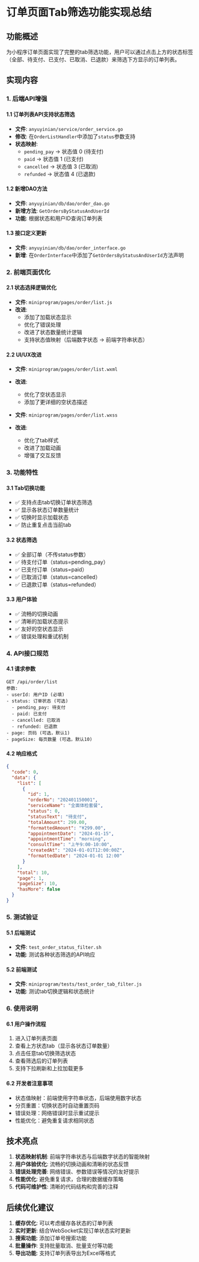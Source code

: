 # 订单页面Tab筛选功能实现总结

## 功能概述

为小程序订单页面实现了完整的tab筛选功能，用户可以通过点击上方的状态标签（全部、待支付、已支付、已取消、已退款）来筛选下方显示的订单列表。

## 实现内容

### 1. 后端API增强

#### 1.1 订单列表API支持状态筛选
- **文件**: `anyuyinian/service/order_service.go`
- **修改**: 在`OrderListHandler`中添加了`status`参数支持
- **状态映射**:
  - `pending_pay` → 状态值 0 (待支付)
  - `paid` → 状态值 1 (已支付)
  - `cancelled` → 状态值 3 (已取消)
  - `refunded` → 状态值 4 (已退款)

#### 1.2 新增DAO方法
- **文件**: `anyuyinian/db/dao/order_dao.go`
- **新增方法**: `GetOrdersByStatusAndUserId`
- **功能**: 根据状态和用户ID查询订单列表

#### 1.3 接口定义更新
- **文件**: `anyuyinian/db/dao/order_interface.go`
- **新增**: 在`OrderInterface`中添加了`GetOrdersByStatusAndUserId`方法声明

### 2. 前端页面优化

#### 2.1 状态选择逻辑优化
- **文件**: `miniprogram/pages/order/list.js`
- **改进**:
  - 添加了加载状态显示
  - 优化了错误处理
  - 改进了状态数量统计逻辑
  - 支持状态值映射（后端数字状态 → 前端字符串状态）

#### 2.2 UI/UX改进
- **文件**: `miniprogram/pages/order/list.wxml`
- **改进**:
  - 优化了空状态显示
  - 添加了更详细的空状态描述

- **文件**: `miniprogram/pages/order/list.wxss`
- **改进**:
  - 优化了tab样式
  - 改进了加载动画
  - 增强了交互反馈

### 3. 功能特性

#### 3.1 Tab切换功能
- ✅ 支持点击tab切换订单状态筛选
- ✅ 显示各状态订单数量统计
- ✅ 切换时显示加载状态
- ✅ 防止重复点击当前tab

#### 3.2 状态筛选
- ✅ 全部订单（不传status参数）
- ✅ 待支付订单（status=pending_pay）
- ✅ 已支付订单（status=paid）
- ✅ 已取消订单（status=cancelled）
- ✅ 已退款订单（status=refunded）

#### 3.3 用户体验
- ✅ 流畅的切换动画
- ✅ 清晰的加载状态提示
- ✅ 友好的空状态显示
- ✅ 错误处理和重试机制

### 4. API接口规范

#### 4.1 请求参数
```
GET /api/order/list
参数:
- userId: 用户ID (必填)
- status: 订单状态 (可选)
  - pending_pay: 待支付
  - paid: 已支付
  - cancelled: 已取消
  - refunded: 已退款
- page: 页码 (可选，默认1)
- pageSize: 每页数量 (可选，默认10)
```

#### 4.2 响应格式
```json
{
  "code": 0,
  "data": {
    "list": [
      {
        "id": 1,
        "orderNo": "202401150001",
        "serviceName": "全面体检套餐",
        "status": 0,
        "statusText": "待支付",
        "totalAmount": 299.00,
        "formattedAmount": "¥299.00",
        "appointmentDate": "2024-01-15",
        "appointmentTime": "morning",
        "consultTime": "上午9:00-10:00",
        "createdAt": "2024-01-01T12:00:00Z",
        "formattedDate": "2024-01-01 12:00"
      }
    ],
    "total": 10,
    "page": 1,
    "pageSize": 10,
    "hasMore": false
  }
}
```

### 5. 测试验证

#### 5.1 后端测试
- **文件**: `test_order_status_filter.sh`
- **功能**: 测试各种状态筛选的API响应

#### 5.2 前端测试
- **文件**: `miniprogram/tests/test_order_tab_filter.js`
- **功能**: 测试tab切换逻辑和状态统计

### 6. 使用说明

#### 6.1 用户操作流程
1. 进入订单列表页面
2. 查看上方状态tab（显示各状态订单数量）
3. 点击任意tab切换筛选状态
4. 查看筛选后的订单列表
5. 支持下拉刷新和上拉加载更多

#### 6.2 开发者注意事项
- 状态值映射：前端使用字符串状态，后端使用数字状态
- 分页重置：切换状态时自动重置页码
- 错误处理：网络错误时显示重试提示
- 性能优化：避免重复请求相同状态

## 技术亮点

1. **状态映射机制**: 前端字符串状态与后端数字状态的智能映射
2. **用户体验优化**: 流畅的切换动画和清晰的状态反馈
3. **错误处理完善**: 网络错误、参数错误等情况的友好提示
4. **性能优化**: 避免重复请求，合理的数据缓存策略
5. **代码可维护性**: 清晰的代码结构和完善的注释

## 后续优化建议

1. **缓存优化**: 可以考虑缓存各状态的订单列表
2. **实时更新**: 结合WebSocket实现订单状态实时更新
3. **搜索功能**: 添加订单号搜索功能
4. **批量操作**: 支持批量取消、批量支付等功能
5. **导出功能**: 支持订单列表导出为Excel等格式 